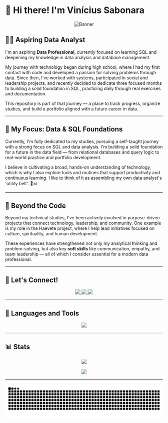 # 👋 Hi there! I'm Vinícius Sabonara

<p align="center">
  <img src="https://i.pinimg.com/originals/f3/bd/45/f3bd45f6d915b011bc29f6661a73bac9.jpg" alt="Banner" width="800"/>
</p>

## 👨‍💻 Aspiring Data Analyst 

I'm an aspiring **Data Professional**, currently focused on learning SQL and deepening my knowledge in data analysis and database management.

My journey with technology began during high school, where I had my first contact with code and developed a passion for solving problems through data. Since then, I've worked with systems, participated in social and leadership projects, and recently decided to dedicate three focused months to building a solid foundation in SQL, practicing daily through real exercises and documentation.

This repository is part of that journey — a place to track progress, organize studies, and build a portfolio aligned with a future career in data.

---

## 🧠 My Focus: Data & SQL Foundations

Currently, I'm fully dedicated to my studies, pursuing a self-taught journey with a strong focus on SQL and data analysis. I'm building a solid foundation for a future in the data field — from relational databases and query logic to real-world practice and portfolio development.

I believe in cultivating a broad, hands-on understanding of technology, which is why I also explore tools and routines that support productivity and continuous learning. I like to think of it as assembling my own data analyst's 'utility belt'. 🧰📊

---

## 🌱 Beyond the Code

Beyond my technical studies, I've been actively involved in purpose-driven projects that connect technology, leadership, and community. One example is my role in the Haevete project, where I help lead initiatives focused on culture, spirituality, and human development.

These experiences have strengthened not only my analytical thinking and problem-solving, but also key **soft skills** like communication, empathy, and team leadership — all of which I consider essential for a modern data professional.

---

## 🌟 Let's Connect!

<p align="center">
  <a href="mailto:vinicius.santoscortez@hotmail.com">
    <img src="https://img.shields.io/badge/-Email-000?style=for-the-badge&logo=microsoft-outlook&logoColor=007BFF">
  </a>
  <a href="https://www.linkedin.com/in/viniciussabonarasantos">
    <img src="https://img.shields.io/badge/LinkedIn-0077B5?style=for-the-badge&logo=linkedin&logoColor=white">
  </a>
  <a href="https://instagram.com/vinis.js">
    <img src="https://img.shields.io/badge/-Instagram-%23E4405F?style=for-the-badge&logo=instagram&logoColor=white">
  </a>
</p>

---

## 🧰 Languages and Tools

<p align="center">
  <img src="https://skillicons.dev/icons?i=py,js,mysql,postgres,html,css,grafana&theme=dark"/>
</p>

---

## 📊 Stats

<p align="center" position="absolute">
  <img height="200px" src="https://github-readme-stats.vercel.app/api?username=viniciussab0nara&theme=dark&show_icons=true&locale=en" />
</p>
<p align="center" position="absolute">
  <img height="200px" src="https://github-readme-stats.vercel.app/api/top-langs/?username=viniciussab0nara&theme=dark&show_icons=true" />
</p>

---

<p align="center">
  <img src="https://github.com/ViniciusSab0nara/ViniciusSab0nara/blob/output/github-contribution-grid-snake-dark.svg?palette=github-dark" />
</p>
